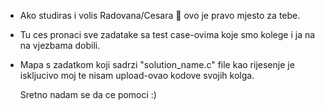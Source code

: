 - Ako studiras i volis Radovana/Cesara 💞️ ovo je pravo mjesto za tebe. 

- Tu ces pronaci sve zadatake sa test case-ovima koje smo kolege i ja na na vjezbama dobili. 

- Mapa s zadatkom koji sadrzi "solution_name.c" file kao rijesenje je iskljucivo moj te nisam
  upload-ovao kodove svojih kolga. 
  
  Sretno nadam se da ce pomoci :)  
